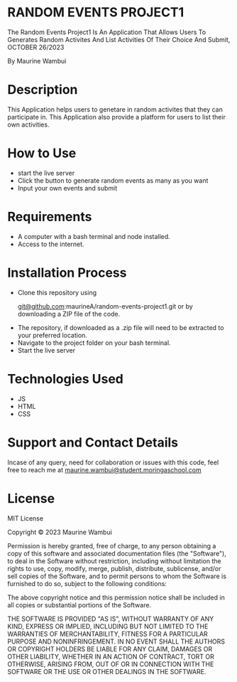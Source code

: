 # RANDOM EVENTS PROJECT1

The Random Events Project1 Is An Application That Allows Users To Generates Random Activites And List Activities Of Their Choice And Submit, OCTOBER 26/2023

By Maurine Wambui

# Description

This Application helps users to genetare in random activites that they can participate in. This Application also provide a platform for users to list their own activities. 



# How to Use

<ul>
<li>start the live server</li>
<li>Click the button to generate random events as many as you want</li>
<li>Input your own events and submit</li>
</ul>

# Requirements

<ul>
<li>A computer with a bash terminal and node installed.</li>
<li>Access to the internet.</li>
</ul>

# Installation Process

<ul>
<li>Clone this repository using

  git@github.com:maurineA/random-events-project1.git
or by downloading a ZIP file of the code.</li>
<li>The repository, if downloaded as a .zip file will need to be extracted to your preferred location.</li>
<li>Navigate to the project folder on your bash terminal.</li>
<li>Start the live server</li>
</ul>

  # Technologies Used
<ul>
<li>JS</li>
<li>HTML</li>
<li>CSS</li>
</ul>


# Support and Contact Details

Incase of any query, need for collaboration or issues with this code, feel free to reach me at maurine.wambui@student.moringaschool.com

# License

MIT License

Copyright © 2023 Maurine Wambui 

Permission is hereby granted, free of charge, to any person obtaining a copy of this software and associated documentation files (the "Software"), to deal in the Software without restriction, including without limitation the rights to use, copy, modify, merge, publish, distribute, sublicense, and/or sell copies of the Software, and to permit persons to whom the Software is furnished to do so, subject to the following conditions:

The above copyright notice and this permission notice shall be included in all copies or substantial portions of the Software.

THE SOFTWARE IS PROVIDED "AS IS", WITHOUT WARRANTY OF ANY KIND, EXPRESS OR IMPLIED, INCLUDING BUT NOT LIMITED TO THE WARRANTIES OF MERCHANTABILITY, FITNESS FOR A PARTICULAR PURPOSE AND NONINFRINGEMENT. IN NO EVENT SHALL THE AUTHORS OR COPYRIGHT HOLDERS BE LIABLE FOR ANY CLAIM, DAMAGES OR OTHER LIABILITY, WHETHER IN AN ACTION OF CONTRACT, TORT OR OTHERWISE, ARISING FROM, OUT OF OR IN CONNECTION WITH THE SOFTWARE OR THE USE OR OTHER DEALINGS IN THE SOFTWARE.